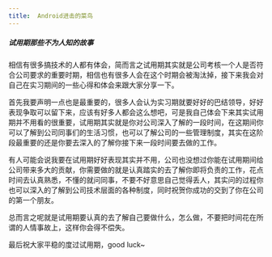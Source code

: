 ```yaml
---
title:	Android进击的菜鸟
---
```


#####	试用期那些不为人知的故事

相信有很多搞技术的人都有体会，简而言之试用期其实就是公司考核一个人是否符合公司要求的重要时期，相信也有很多人会在这个时期会被淘汰掉，接下来我会对自己在实习期间的一些心得和体会来跟大家分享一下。
	
首先我要声明一点也是最重要的，很多人会认为实习期就要好好的巴结领导，好好表现争取可以留下来，应该有好多人都会这么想吧，可是我自己体会下来其实试用期并不用看的很重要，试用期其实就是你对公司深入了解的一段时间，在这期间你可以了解到公司同事们的生活习惯，也可以了解公司的一些管理制度，其实在这阶段最重要的还是你要去深入的了解你接下来一段时间要去做的工作。
	
有人可能会说我要在试用期好好表现其实并不用，公司也没想过你能在试用期间给公司带来多大的贡献，你需要做的就是认真踏实的去了解你即将负责的工作，花点时间去认真熟悉，不懂的就问同事，不要不好意思自己觉得丢人，其实问的过程你也可以深入的了解到公司技术层面的各种制度，同时祝贺你成功的交到了你在公司的第一个朋友。
	
总而言之呢就是试用期要认真的去了解自己要做什么，怎么做，不要把时间花在所谓的人情事故上，这样你会得不偿失。
	
最后祝大家平稳的度过试用期，good luck~
